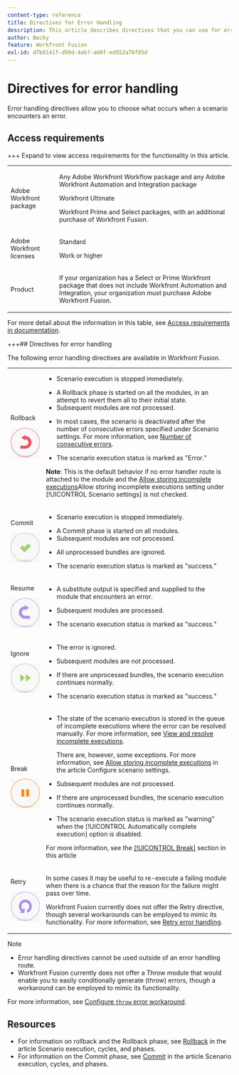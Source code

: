 ```yaml
---
content-type: reference
title: Directives for Error Handling
description: This article describes directives that you can use for error handling in your Adobe Workfront Fusion scenarios.
author: Becky
feature: Workfront Fusion
exl-id: d7b0141f-d99d-4ab7-a60f-ed552a76f05d
---
```

# Directives for error handling

Error handling directives allow you to choose what occurs when a scenario encounters an error.

## Access requirements

+++ Expand to view access requirements for the functionality in this article.

<table style="table-layout:auto">
 <col> 
 <col> 
 <tbody> 
  <tr> 
   <td role="rowheader">Adobe Workfront package</td> 
   <td> <p>Any Adobe Workfront Workflow package and any Adobe Workfront Automation and Integration package</p><p>Workfront Ultimate</p><p>Workfront Prime and Select packages, with an additional purchase of Workfront Fusion.</p> </td> 
  </tr> 
  <tr data-mc-conditions=""> 
   <td role="rowheader">Adobe Workfront licenses</td> 
   <td> <p>Standard</p><p>Work or higher</p> </td> 
  </tr> 
  <tr> 
   <td role="rowheader">Product</td> 
   <td>
   <p>If your organization has a Select or Prime Workfront package that does not include Workfront Automation and Integration, your organization must purchase Adobe Workfront Fusion.</li></ul>
   </td> 
  </tr>
 </tbody> 
</table>

For more detail about the information in this table, see [Access requirements in documentation](/help/workfront-fusion/references/licenses-and-roles/access-level-requirements-in-documentation.md).

+++## Directives for error handling

The following error handling directives are available in Workfront Fusion.

<table style="table-layout:auto">
 <col> 
 <col> 
 <tbody> 
  <tr> 
   <td role="rowheader"> <p>Rollback</p> <p> <img src="assets/rollback.png"> </p> </td> 
   <td> <ul><li><p>Scenario execution is stopped immediately.</li><li>A Rollback phase is started on all the modules, in an attempt to revert them all to their initial state. </li><li>Subsequent modules are not processed.</p></li><li> <p>In most cases, the scenario is deactivated after the number of consecutive errors specified under Scenario settings. For more information, see <a href="/help/workfront-fusion/create-scenarios/config-scenarios-settings/configure-scenario-settings.md#number-of-consecutive-errors" class="MCXref xref">Number of consecutive errors</a>.</p> </li><li><p>The scenario execution status is marked as "Error."</p></li></ul> <p><b>Note</b>: This is the default behavior if no error handler route is attached to the module and the <a href="/help/workfront-fusion/create-scenarios/config-scenarios-settings/configure-scenario-settings.md#allow-storing-incomplete-executions" class="MCXref xref">Allow storing incomplete executions</a>Allow storing incomplete executions setting under [!UICONTROL Scenario settings] is not checked.</p> </td> 
  </tr> 
  <tr> 
   <td role="rowheader"> <p>Commit</p> <p> <img src="assets/commit.png"> </p> </td> 
   <td> <ul><li><p>Scenario execution is stopped immediately.</li><li>A Commit phase is started on all modules. </li><li>Subsequent modules are not processed.</p></li><li> <p>All unprocessed bundles are ignored.</p> </li><li><p>The scenario execution status is marked as "success." </p> </li></ul></td> 
  </tr> 
  <tr> 
   <td role="rowheader"> <p>Resume</p> <p> <img src="assets/resume.png"> </p> </td> 
   <td> <ul><li><p>A substitute output is specified and supplied to the module that encounters an error.</p> </li><li><p>Subsequent modules are processed.</p></li><li> <p>The scenario execution status is marked as "success."</p></li></ul> </td> 
  </tr> 
  <tr> 
   <td role="rowheader"> <p>Ignore</p> <p> <img src="assets/ignore.png"> </p> </td> 
   <td><ul><li> <p>The error is ignored.</li><li> Subsequent modules are not processed.</p> </li><li><p>If there are unprocessed bundles, the scenario execution continues normally.</p> </li><li><p>The scenario execution status is marked as "success."</p> </li></ul></td> 
  </tr> 
  <tr> 
   <td role="rowheader"> <p>Break</p> <p> <img src="assets/break.png"> </p> </td> 
   <td><ul><li> <p>The state of the scenario execution is stored in the queue of incomplete executions where the error can be resolved manually. For more information, see <a href="/help/workfront-fusion/manage-scenarios/view-and-resolve-incomplete-executions.md" class="MCXref xref">View and resolve incomplete executions</a>.</p> <p>There are, however, some exceptions. For more information, see <a href="/help/workfront-fusion/create-scenarios/config-scenarios-settings/configure-scenario-settings.md#allow" class="MCXref xref">Allow storing incomplete executions</a> in the article Configure scenario settings</a>.</p></li><li> <p>Subsequent modules are not processed.</p></li><li> <p>If there are unprocessed bundles, the scenario execution continues normally.</p> </li><li><p>The scenario execution status is marked as "warning" when the [!UICONTROL Automatically complete execution] option is disabled.</p></li></ul> <p>For more information, see the <a href="#break" class="MCXref xref">[!UICONTROL Break]</a> section in this article</p> </td> 
  </tr> 
  <tr> 
   <td role="rowheader"> <p>Retry</p> <p> <img src="assets/retry.png"> </p> </td> 
   <td> <p>In some cases it may be useful to re-execute a failing module when there is a chance that the reason for the failure might pass over time.</p> <p>Workfront Fusion currently does not offer the Retry directive, though several workarounds can be employed to mimic its functionality. For more information, see <a href="/help/workfront-fusion/create-scenarios/config-error-handling/retry.md" class="MCXref xref">Retry error handling</a>.</p> </td> 
  </tr> 
 </tbody> 
</table>

>[!NOTE]
>
>* Error handling directives cannot be used outside of an error handling route.
>* Workfront Fusion currently does not offer a Throw module that would enable you to easily conditionally generate (throw) errors, though a workaround can be employed to mimic its functionality.
>
>  For more information, see [Configure `throw` error workaround](/help/workfront-fusion/create-scenarios/config-error-handling/throw.md).

## Resources

* For information on rollback and the Rollback phase, see [Rollback](/help/workfront-fusion/references/scenarios/scenario-execution-cycles-phases.md#rollback) in the article Scenario execution, cycles, and phases.
* For information on the Commit phase, see [Commit](/help/workfront-fusion/references/scenarios/scenario-execution-cycles-phases.md#commit) in the article Scenario execution, cycles, and phases.
